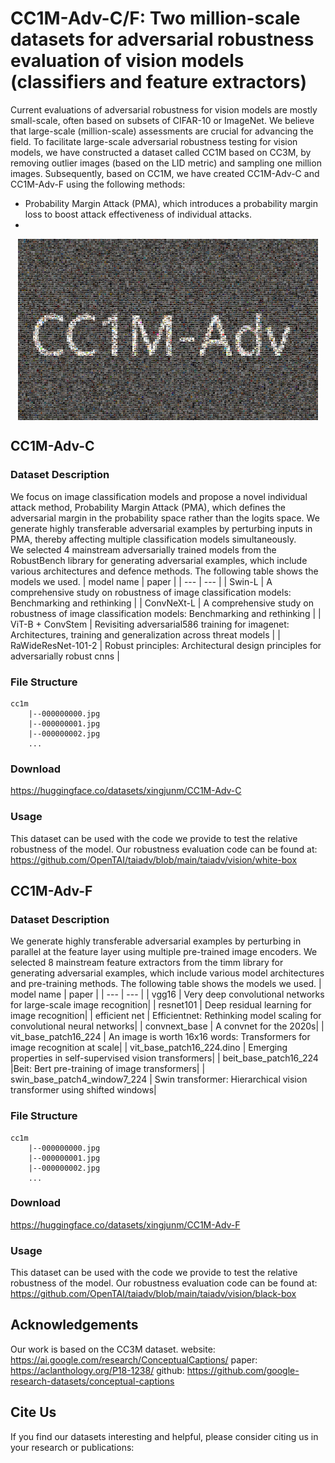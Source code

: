 # CC1M-Adv-C/F: Two million-scale datasets for adversarial robustness evaluation of vision models (classifiers and feature extractors)

Current evaluations of adversarial robustness for vision models are mostly small-scale, often based on subsets of CIFAR-10 or ImageNet. We believe that large-scale (million-scale) assessments are crucial for advancing the field. To facilitate large-scale adversarial robustness testing for vision models, we have constructed a dataset called CC1M based on CC3M, by removing outlier images (based on the LID metric) and sampling one million images. Subsequently, based on CC1M, we have created CC1M-Adv-C and CC1M-Adv-F using the following methods:
- Probability Margin Attack (PMA), which introduces a probability margin loss to boost attack effectiveness of individual attacks.
- 

<p align="center">
<img src="./cc1m.jpg"  width="480px" height="290px" alt="CC1M-Adv" title="CC1M-Adv" align="center"></img>
</p>

## CC1M-Adv-C
### Dataset Description
We focus on image classification models and propose a novel individual attack method, Probability Margin Attack (PMA), which defines the adversarial margin in the probability space rather than the logits space. We generate highly transferable adversarial examples by perturbing inputs in PMA, thereby affecting multiple classification models simultaneously.  
We selected 4 mainstream adversarially trained models from the RobustBench library for generating adversarial examples, which include various architectures and defence methods. The following table shows the models we used.
| model name | paper |
| --- | --- |
| Swin-L | A comprehensive study on robustness of image classification models: Benchmarking and rethinking |
| ConvNeXt-L | A comprehensive study on robustness of image classification models: Benchmarking and rethinking |
| ViT-B + ConvStem | Revisiting adversarial586 training for imagenet: Architectures, training and generalization across threat models |
| RaWideResNet-101-2 | Robust principles: Architectural design principles for adversarially robust cnns |


### File Structure

```
cc1m
    |--000000000.jpg
    |--000000001.jpg
    |--000000002.jpg
    ...
```

### Download
https://huggingface.co/datasets/xingjunm/CC1M-Adv-C

### Usage
This dataset can be used with the code we provide to test the relative robustness of the model.
Our robustness evaluation code can be found at: https://github.com/OpenTAI/taiadv/blob/main/taiadv/vision/white-box


## CC1M-Adv-F
### Dataset Description
We generate highly transferable adversarial examples by perturbing in parallel at the feature layer using multiple pre-trained image encoders.
We selected 8 mainstream feature extractors from the timm library for generating adversarial examples, which include various model architectures and pre-training methods. The following table shows the models we used.
| model name | paper |
| --- | --- |
| vgg16 | Very deep convolutional networks for large-scale image recognition|
| resnet101 | Deep residual learning for image recognition|
| efficient net | Efficientnet: Rethinking model scaling for convolutional neural networks|
| convnext_base | A convnet for the 2020s|
| vit_base_patch16_224 | An image is worth 16x16 words: Transformers for image recognition at scale|
| vit_base_patch16_224.dino | Emerging properties in self-supervised vision transformers|
| beit_base_patch16_224 |Beit: Bert pre-training of image transformers|
| swin_base_patch4_window7_224 | Swin transformer: Hierarchical vision transformer using shifted windows|


### File Structure

```
cc1m
    |--000000000.jpg
    |--000000001.jpg
    |--000000002.jpg
    ...
```

### Download
https://huggingface.co/datasets/xingjunm/CC1M-Adv-F

### Usage
This dataset can be used with the code we provide to test the relative robustness of the model.
Our robustness evaluation code can be found at: https://github.com/OpenTAI/taiadv/blob/main/taiadv/vision/black-box

## Acknowledgements
Our work is based on the CC3M dataset.
website: https://ai.google.com/research/ConceptualCaptions/
paper: https://aclanthology.org/P18-1238/
github: https://github.com/google-research-datasets/conceptual-captions

## Cite Us
If you find our datasets interesting and helpful, please consider citing us in your research or publications:
